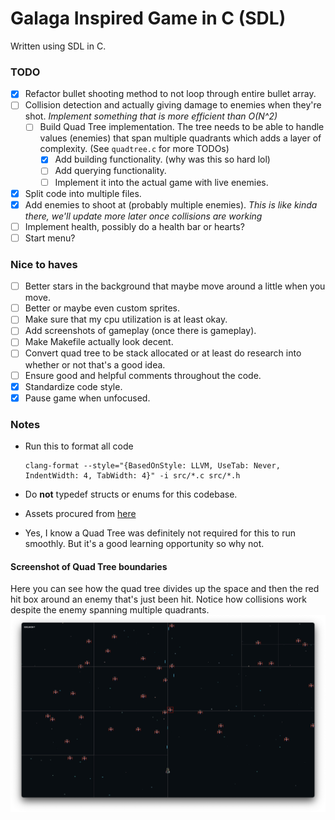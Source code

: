 # Galaga Inspired Game in C (SDL)

Written using SDL in C.

### TODO

- [x] Refactor bullet shooting method to not loop through entire bullet array.
- [ ] Collision detection and actually giving damage to enemies when they're shot. _Implement something that is more efficient than O(N^2)_
  - [ ] Build Quad Tree implementation. The tree needs to be able to handle values (enemies) that span multiple quadrants which adds a layer of complexity. (See `quadtree.c` for more TODOs)
    - [x] Add building functionality. (why was this so hard lol)
    - [ ] Add querying functionality.
    - [ ] Implement it into the actual game with live enemies.
- [x] Split code into multiple files.
- [x] Add enemies to shoot at (probably multiple enemies). _This is like kinda there, we'll update more later once collisions are working_
- [ ] Implement health, possibly do a health bar or hearts?
- [ ] Start menu?

### Nice to haves

- [ ] Better stars in the background that maybe move around a little when you move.
- [ ] Better or maybe even custom sprites.
- [ ] Make sure that my cpu utilization is at least okay.
- [ ] Add screenshots of gameplay (once there is gameplay).
- [ ] Make Makefile actually look decent.
- [ ] Convert quad tree to be stack allocated or at least do research into whether or not that's a good idea.
- [ ] Ensure good and helpful comments throughout the code.
- [x] Standardize code style.
- [x] Pause game when unfocused.

### Notes

- Run this to format all code

  ```
  clang-format --style="{BasedOnStyle: LLVM, UseTab: Never, IndentWidth: 4, TabWidth: 4}" -i src/*.c src/*.h
  ```

- Do **not** typedef structs or enums for this codebase.
- Assets procured from [here](https://foozlecc.itch.io/void-fleet-pack-2)
- Yes, I know a Quad Tree was definitely not required for this to run smoothly. But it's a good learning opportunity so why not.

#### Screenshot of Quad Tree boundaries

Here you can see how the quad tree divides up the space and then the red hit box around an enemy that's just been hit. Notice how collisions work despite the enemy spanning multiple quadrants.
![Quad Tree](assets/quadtree.png)
